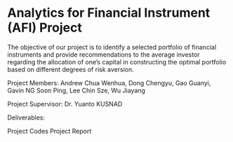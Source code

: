# Analytics for Financial Instrument (AFI) Project
The objective of our project is to identify a selected portfolio of financial instruments and provide recommendations to the average investor regarding the allocation of one’s capital in constructing the optimal portfolio based on different degrees of risk aversion. 

Project Members: 
  Andrew Chua Wenhua, 
  Dong Chengyu,
  Gao Guanyi, 
  Gavin NG Soon Ping,
  Lee Chin Sze, 
  Wu Jiayang

Project Supervisor: Dr. Yuanto KUSNAD

Deliverables:

Project Codes
Project Report
